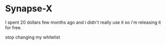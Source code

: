 # Synapse-X
I spent 20 dollars few months ago and i didn't really use it so i'm releasing it for free.

stop changing my whitelist
